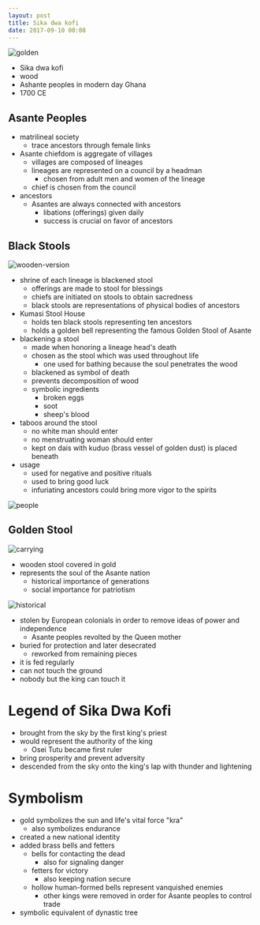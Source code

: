 ```yaml
---
layout: post
title: Sika dwa kofi
date: 2017-09-10 00:08
---
```


![golden]

* Sika dwa kofi
* wood
* Ashante peoples in modern day Ghana
* 1700 CE

## Asante Peoples
* matrilineal society
  * trace ancestors through female links
* Asante chiefdom is aggregate of villages
  * villages are composed of lineages
  * lineages are represented on a council by a headman
    * chosen from adult men and women of the lineage
  * chief is chosen from the council
* ancestors
  * Asantes are always connected with ancestors
    * libations (offerings) given daily
    * success is crucial on favor of ancestors

##  Black Stools

![wooden-version]

* shrine of each lineage is blackened stool
  * offerings are made to stool for blessings
  * chiefs are initiated on stools to obtain sacredness
  * black stools are representations of physical bodies of ancestors
* Kumasi Stool House
  * holds ten black stools representing ten ancestors
  * holds a golden bell representing the famous Golden Stool of Asante
* blackening a stool
  * made when honoring a lineage head's death
  * chosen as the stool which was used throughout life
    * one used for bathing because the soul penetrates the wood
  * blackened as symbol of death
  * prevents decomposition of wood
  * symbolic ingredients
    * broken eggs
    * soot
    * sheep's blood
* taboos around the stool
  * no white man should enter
  * no menstruating woman should enter
  * kept on dais with kuduo (brass vessel of golden dust) is placed beneath
* usage
  * used for negative and positive rituals
  * used to bring good luck
  * infuriating ancestors could bring more vigor to the spirits

![people]

## Golden Stool

![carrying]

* wooden stool covered in gold
* represents the soul of the Asante nation
  * historical importance of generations
  * social importance for patriotism

![historical]

* stolen by European colonials in order to remove ideas of power and independence
  * Asante peoples revolted by the Queen mother
* buried for protection and later desecrated
  * reworked from remaining pieces
* it is fed regularly
* can not touch the ground
* nobody but the king can touch it

# Legend of Sika Dwa Kofi
* brought from the sky by the first king's priest
* would represent the authority of the king
  * Osei Tutu became first ruler
* bring prosperity and prevent adversity
* descended from the sky onto the king's lap with thunder and lightening

# Symbolism
* gold symbolizes the sun and life's vital force "kra"
  * also symbolizes endurance
* created a new national identity
* added brass bells and fetters
  * bells for contacting the dead
    * also for signaling danger
  * fetters for victory
    * also keeping nation secure
  * hollow human-formed bells represent vanquished enemies
    * other kings were removed in order for Asante peoples to control trade
* symbolic equivalent of dynastic tree

[historical]: https://upload.wikimedia.org/wikipedia/commons/a/a3/Golden_stool_31_January_1935.jpg
[people]: https://i.pinimg.com/736x/eb/cd/f9/ebcdf99df864f3307336ee7fa01e6139.jpg
[carrying]: http://africa.uima.uiowa.edu/assets/Frank-Fournier/_resampled/SetRatioSize10001000-FRF012.jpg
[wooden-version]: http://classconnection.s3.amazonaws.com/615/flashcards/857615/png/image21322523082533.png
[golden]: http://lvrapah.weebly.com/uploads/1/0/0/2/10023052/8751495_orig.jpg
